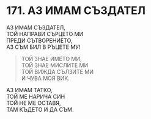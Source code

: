 # 171. АЗ ИМАМ СЪЗДАТЕЛ  
  
АЗ ИМАМ СЪЗДАТЕЛ,  
ТОЙ НАПРАВИ СЪРЦЕТО МИ  
ПРЕДИ СЪТВОРЕНИЕТО,  
АЗ СЪМ БИЛ В РЪЦЕТЕ МУ!  
  
> ТОЙ ЗНАЕ ИМЕТО МИ,  
> ТОЙ ЗНАЕ МИСЛИТЕ МИ  
> ТОЙ ВИЖДА СЪЛЗИТЕ МИ  
> И ЧУВА МОЯ ВИК.  
  
АЗ ИМАМ ТАТКО,  
ТОЙ МЕ НАРИЧА СИН  
ТОЙ НЕ МЕ ОСТАВЯ,  
ТАМ КЪДЕТО И ДА СЪМ.  

